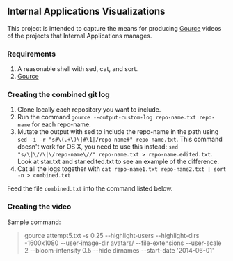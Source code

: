 ## Internal Applications Visualizations

This project is intended to capture the means for producing [Gource](http://gource.io/) videos of the projects that Internal Applications manages.

### Requirements

1. A reasonable shell with sed, cat, and sort.
2. [Gource](http://gource.io/)

### Creating the combined git log

1. Clone locally each repository you want to include.
2. Run the command `gource --output-custom-log repo-name.txt repo-name` for each repo-name.
3. Mutate the output with sed to include the repo-name in the path using `sed -i -r "s#\(.+\)\|#\1|/repo-name#" repo-name.txt`. This command doesn't work for OS X, you need to use this instead: `sed "s/\|\//\|\/repo-name\//" repo-name.txt > repo-name.edited.txt`. Look at star.txt and star.edited.txt to see an example of the difference.
4. Cat all the logs together with `cat repo-name1.txt repo-name2.txt | sort -n > combined.txt`

Feed the file `combined.txt` into the command listed below.

### Creating the video

Sample command:

> gource attempt5.txt -s 0.25 --highlight-users --highlight-dirs -1600x1080 --user-image-dir avatars/ --file-extensions --user-scale 2 --bloom-intensity 0.5 --hide dirnames --start-date '2014-06-01'